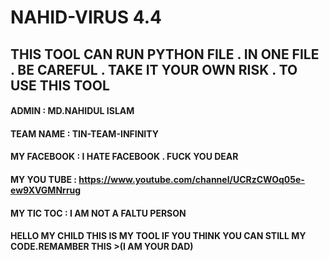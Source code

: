 # NAHID-VIRUS 4.4
## THIS TOOL CAN RUN PYTHON FILE . IN ONE FILE . BE CAREFUL . TAKE IT YOUR OWN RISK . TO USE THIS TOOL
#### ADMIN       : MD.NAHIDUL ISLAM
#### TEAM NAME   : TIN-TEAM-INFINITY
#### MY FACEBOOK : I HATE FACEBOOK . FUCK YOU DEAR
#### MY YOU TUBE : https://www.youtube.com/channel/UCRzCWOq05e-ew9XVGMNrrug
#### MY TIC TOC  : I AM NOT A FALTU PERSON
#### HELLO MY CHILD THIS IS MY TOOL IF YOU THINK YOU CAN STILL MY CODE.REMAMBER THIS >(I AM YOUR DAD)

